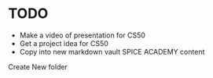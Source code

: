 # TODO

- Make a video of presentation for CS50
- Get a project idea for CS50
- Copy into new markdown vault SPICE ACADEMY content


Create New folder